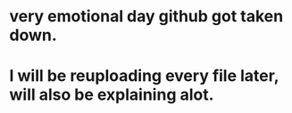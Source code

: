 # very emotional day github got taken down.

# I will be reuploading every file later, will also be explaining alot.

